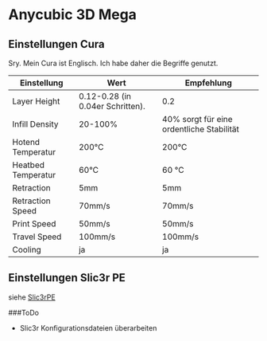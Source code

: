 # Anycubic 3D Mega
## Einstellungen Cura
Sry. Mein Cura ist Englisch. Ich habe daher die Begriffe genutzt.

| Einstellung | Wert | Empfehlung |
| --- | --- | --- |
| Layer Height | 0.12-0.28 (in 0.04er Schritten). | 0.2 |
| Infill Density | 20-100% | 40% sorgt für eine ordentliche Stabilität |
| Hotend Temperatur | 200°C | 200°C |
| Heatbed Temperatur | 60°C | 60 °C |
| Retraction | 5mm | 5mm |
| Retraction Speed | 70mm/s | 70mm/s |
| Print Speed | 50mm/s | 50mm/s |
| Travel Speed | 100mm/s | 100mm/s |
| Cooling | ja | ja |

## Einstellungen Slic3r PE
siehe [Slic3rPE](/Slic3rPE/)

###ToDo
- Slic3r Konfigurationsdateien überarbeiten
